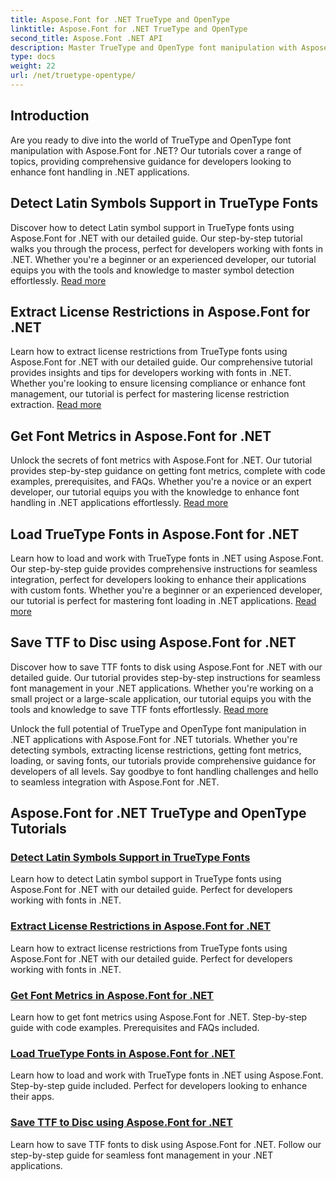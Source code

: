 ```yaml
---
title: Aspose.Font for .NET TrueType and OpenType
linktitle: Aspose.Font for .NET TrueType and OpenType
second_title: Aspose.Font .NET API
description: Master TrueType and OpenType font manipulation with Aspose.Font for .NET tutorials. Learn to detect symbols, extract license restrictions. load, and save fonts.
type: docs
weight: 22
url: /net/truetype-opentype/
---
```


## Introduction

Are you ready to dive into the world of TrueType and OpenType font manipulation with Aspose.Font for .NET? Our tutorials cover a range of topics, providing comprehensive guidance for developers looking to enhance font handling in .NET applications.

## Detect Latin Symbols Support in TrueType Fonts

Discover how to detect Latin symbol support in TrueType fonts using Aspose.Font for .NET with our detailed guide. Our step-by-step tutorial walks you through the process, perfect for developers working with fonts in .NET. Whether you're a beginner or an experienced developer, our tutorial equips you with the tools and knowledge to master symbol detection effortlessly. [Read more](./detect-latin-symbols-support-truetype-fonts/)

## Extract License Restrictions in Aspose.Font for .NET

Learn how to extract license restrictions from TrueType fonts using Aspose.Font for .NET with our detailed guide. Our comprehensive tutorial provides insights and tips for developers working with fonts in .NET. Whether you're looking to ensure licensing compliance or enhance font management, our tutorial is perfect for mastering license restriction extraction. [Read more](./extract-license-restrictions/)

## Get Font Metrics in Aspose.Font for .NET

Unlock the secrets of font metrics with Aspose.Font for .NET. Our tutorial provides step-by-step guidance on getting font metrics, complete with code examples, prerequisites, and FAQs. Whether you're a novice or an expert developer, our tutorial equips you with the knowledge to enhance font handling in .NET applications effortlessly. [Read more](./get-font-metrics/)

## Load TrueType Fonts in Aspose.Font for .NET

Learn how to load and work with TrueType fonts in .NET using Aspose.Font. Our step-by-step guide provides comprehensive instructions for seamless integration, perfect for developers looking to enhance their applications with custom fonts. Whether you're a beginner or an experienced developer, our tutorial is perfect for mastering font loading in .NET applications. [Read more](./load-truetype-fonts/)

## Save TTF to Disc using Aspose.Font for .NET

Discover how to save TTF fonts to disk using Aspose.Font for .NET with our detailed guide. Our tutorial provides step-by-step instructions for seamless font management in your .NET applications. Whether you're working on a small project or a large-scale application, our tutorial equips you with the tools and knowledge to save TTF fonts effortlessly. [Read more](./save-ttf-to-disc/)

Unlock the full potential of TrueType and OpenType font manipulation in .NET applications with Aspose.Font for .NET tutorials. Whether you're detecting symbols, extracting license restrictions, getting font metrics, loading, or saving fonts, our tutorials provide comprehensive guidance for developers of all levels. Say goodbye to font handling challenges and hello to seamless integration with Aspose.Font for .NET. 
## Aspose.Font for .NET TrueType and OpenType Tutorials
### [Detect Latin Symbols Support in TrueType Fonts](./detect-latin-symbols-support-truetype-fonts/)
Learn how to detect Latin symbol support in TrueType fonts using Aspose.Font for .NET with our detailed guide. Perfect for developers working with fonts in .NET.
### [Extract License Restrictions in Aspose.Font for .NET](./extract-license-restrictions/)
Learn how to extract license restrictions from TrueType fonts using Aspose.Font for .NET with our detailed guide. Perfect for developers working with fonts in .NET.
### [Get Font Metrics in Aspose.Font for .NET](./get-font-metrics/)
Learn how to get font metrics using Aspose.Font for .NET. Step-by-step guide with code examples. Prerequisites and FAQs included.
### [Load TrueType Fonts in Aspose.Font for .NET](./load-truetype-fonts/)
Learn how to load and work with TrueType fonts in .NET using Aspose.Font. Step-by-step guide included. Perfect for developers looking to enhance their apps.
### [Save TTF to Disc using Aspose.Font for .NET](./save-ttf-to-disc/)
Learn how to save TTF fonts to disk using Aspose.Font for .NET. Follow our step-by-step guide for seamless font management in your .NET applications.